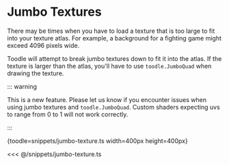 # Jumbo Textures

There may be times when you have to load a texture that is too large to fit into your texture atlas. For example, a background for a fighting game might exceed 4096 pixels wide.

Toodle will attempt to break jumbo textures down to fit it into the atlas. If the texture is larger than the atlas, you'll have to use `toodle.JumboQuad` when drawing the texture.

::: warning

This is a new feature. Please let us know if you encounter issues when using jumbo textures and `toodle.JumboQuad`. Custom shaders expecting uvs to range from 0 to 1 will not work correctly.

:::

{toodle=snippets/jumbo-texture.ts width=400px height=400px}

<<< @/snippets/jumbo-texture.ts
